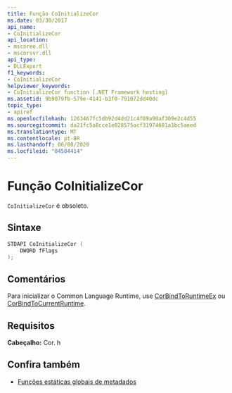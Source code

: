 ```yaml
---
title: Função CoInitializeCor
ms.date: 03/30/2017
api_name:
- CoInitializeCor
api_location:
- mscoree.dll
- mscorsvr.dll
api_type:
- DLLExport
f1_keywords:
- CoInitializeCor
helpviewer_keywords:
- CoInitializeCor function [.NET Framework hosting]
ms.assetid: 9b9079fb-579e-4141-b3f0-791072dd40dc
topic_type:
- apiref
ms.openlocfilehash: 1263467fc5db92d4dd21c4f09a98af309e2c4d55
ms.sourcegitcommit: da21fc5a8cce1e028575acf31974681a1bc5aeed
ms.translationtype: MT
ms.contentlocale: pt-BR
ms.lasthandoff: 06/08/2020
ms.locfileid: "84504414"
---
```

# <a name="coinitializecor-function"></a>Função CoInitializeCor
`CoInitializeCor` é obsoleto.  
  
## <a name="syntax"></a>Sintaxe  
  
```cpp  
STDAPI CoInitializeCor (  
    DWORD fFlags  
);  
```  
  
## <a name="remarks"></a>Comentários  
 Para inicializar o Common Language Runtime, use [CorBindToRuntimeEx](corbindtoruntimeex-function.md) ou [CorBindToCurrentRuntime](corbindtocurrentruntime-function.md).  
  
## <a name="requirements"></a>Requisitos  
 **Cabeçalho:** Cor. h  
  
## <a name="see-also"></a>Confira também

- [Funções estáticas globais de metadados](../metadata/metadata-global-static-functions.md)
